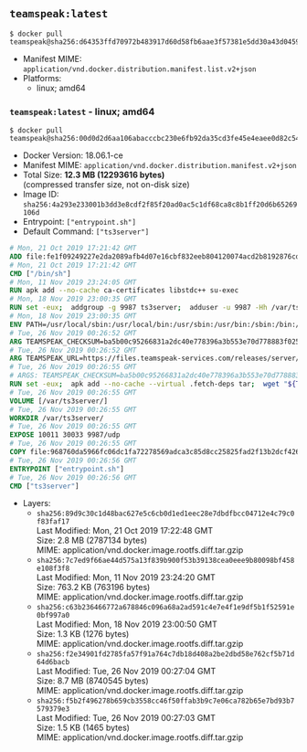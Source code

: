 ## `teamspeak:latest`

```console
$ docker pull teamspeak@sha256:d64353ffd70972b483917d60d58fb6aae3f57381e5dd30a43d0459f9ccc58d63
```

-	Manifest MIME: `application/vnd.docker.distribution.manifest.list.v2+json`
-	Platforms:
	-	linux; amd64

### `teamspeak:latest` - linux; amd64

```console
$ docker pull teamspeak@sha256:00d0d2d6aa106abacccbc230e6fb92da35cd3fe45e4eaee0d82c54179904601f
```

-	Docker Version: 18.06.1-ce
-	Manifest MIME: `application/vnd.docker.distribution.manifest.v2+json`
-	Total Size: **12.3 MB (12293616 bytes)**  
	(compressed transfer size, not on-disk size)
-	Image ID: `sha256:4a293e233001b3dd3e8cdf2f85f20ad0ac5c1df68ca8c8b1ff20d6b65269106d`
-	Entrypoint: `["entrypoint.sh"]`
-	Default Command: `["ts3server"]`

```dockerfile
# Mon, 21 Oct 2019 17:21:42 GMT
ADD file:fe1f09249227e2da2089afb4d07e16cbf832eeb804120074acd2b8192876cd28 in / 
# Mon, 21 Oct 2019 17:21:42 GMT
CMD ["/bin/sh"]
# Mon, 11 Nov 2019 23:24:05 GMT
RUN apk add --no-cache ca-certificates libstdc++ su-exec
# Mon, 18 Nov 2019 23:00:35 GMT
RUN set -eux;  addgroup -g 9987 ts3server;  adduser -u 9987 -Hh /var/ts3server -G ts3server -s /sbin/nologin -D ts3server;  install -d -o ts3server -g ts3server -m 777 /var/ts3server /var/run/ts3server
# Mon, 18 Nov 2019 23:00:35 GMT
ENV PATH=/usr/local/sbin:/usr/local/bin:/usr/sbin:/usr/bin:/sbin:/bin:/opt/ts3server
# Tue, 26 Nov 2019 00:26:52 GMT
ARG TEAMSPEAK_CHECKSUM=ba5b00c95266831a2dc40e778396a3b553e70d778883f025aa16befbca56c908
# Tue, 26 Nov 2019 00:26:52 GMT
ARG TEAMSPEAK_URL=https://files.teamspeak-services.com/releases/server/3.10.2/teamspeak3-server_linux_alpine-3.10.2.tar.bz2
# Tue, 26 Nov 2019 00:26:55 GMT
# ARGS: TEAMSPEAK_CHECKSUM=ba5b00c95266831a2dc40e778396a3b553e70d778883f025aa16befbca56c908 TEAMSPEAK_URL=https://files.teamspeak-services.com/releases/server/3.10.2/teamspeak3-server_linux_alpine-3.10.2.tar.bz2
RUN set -eux;  apk add --no-cache --virtual .fetch-deps tar;  wget "${TEAMSPEAK_URL}" -O server.tar.bz2;  echo "${TEAMSPEAK_CHECKSUM} *server.tar.bz2" | sha256sum -c -;  mkdir -p /opt/ts3server;  tar -xf server.tar.bz2 --strip-components=1 -C /opt/ts3server;  rm server.tar.bz2;  apk del .fetch-deps;  mv /opt/ts3server/*.so /opt/ts3server/redist/* /usr/local/lib;  ldconfig /usr/local/lib;  chown -R ts3server:ts3server /opt/ts3server
# Tue, 26 Nov 2019 00:26:55 GMT
VOLUME [/var/ts3server/]
# Tue, 26 Nov 2019 00:26:55 GMT
WORKDIR /var/ts3server/
# Tue, 26 Nov 2019 00:26:55 GMT
EXPOSE 10011 30033 9987/udp
# Tue, 26 Nov 2019 00:26:55 GMT
COPY file:968760da5966fc06dc1fa72278569adca3c85d8cc25825fad2f13b2dcf4261c4 in /opt/ts3server 
# Tue, 26 Nov 2019 00:26:56 GMT
ENTRYPOINT ["entrypoint.sh"]
# Tue, 26 Nov 2019 00:26:56 GMT
CMD ["ts3server"]
```

-	Layers:
	-	`sha256:89d9c30c1d48bac627e5c6cb0d1ed1eec28e7dbdfbcc04712e4c79c0f83faf17`  
		Last Modified: Mon, 21 Oct 2019 17:22:48 GMT  
		Size: 2.8 MB (2787134 bytes)  
		MIME: application/vnd.docker.image.rootfs.diff.tar.gzip
	-	`sha256:7c7ed9f66ae44d575a13f839b900f53b39138cea0eee9b80098bf458e108f3f8`  
		Last Modified: Mon, 11 Nov 2019 23:24:20 GMT  
		Size: 763.2 KB (763196 bytes)  
		MIME: application/vnd.docker.image.rootfs.diff.tar.gzip
	-	`sha256:c63b236466772a678846c096a68a2ad591c4e7e4f1e9df5b1f52591e0bf997a0`  
		Last Modified: Mon, 18 Nov 2019 23:00:50 GMT  
		Size: 1.3 KB (1276 bytes)  
		MIME: application/vnd.docker.image.rootfs.diff.tar.gzip
	-	`sha256:f2e34901fd2785fa57f91a764c7db18d408a2be2dbd58e762cf5b71d64d6bacb`  
		Last Modified: Tue, 26 Nov 2019 00:27:04 GMT  
		Size: 8.7 MB (8740545 bytes)  
		MIME: application/vnd.docker.image.rootfs.diff.tar.gzip
	-	`sha256:f5b2f496278b659cb3558cc46f50ffab3b9c7e06ca782b65e7bd93b7579379e3`  
		Last Modified: Tue, 26 Nov 2019 00:27:03 GMT  
		Size: 1.5 KB (1465 bytes)  
		MIME: application/vnd.docker.image.rootfs.diff.tar.gzip
